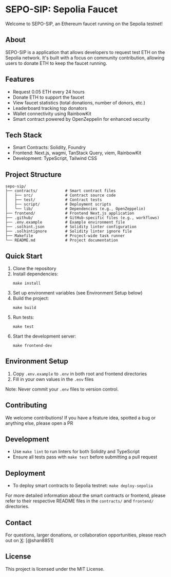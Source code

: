 # SEPO-SIP: Sepolia Faucet

Welcome to SEPO-SIP, an Ethereum faucet running on the Sepolia testnet!

## About

SEPO-SIP is a application that allows developers to request test ETH on the Sepolia network. It's built with a focus on community contribution, allowing users to donate ETH to keep the faucet running.

## Features

- Request 0.05 ETH every 24 hours
- Donate ETH to support the faucet
- View faucet statistics (total donations, number of donors, etc.)
- Leaderboard tracking top donators
- Wallet connectivity using RainbowKit
- Smart contract powered by OpenZeppelin for enhanced security

## Tech Stack

- Smart Contracts: Solidity, Foundry
- Frontend: Next.js, wagmi, TanStack Query, viem, RainbowKit
- Development: TypeScript, Tailwind CSS

## Project Structure

```
sepo-sip/
├── contracts/            # Smart contract files
│   ├── src/              # Contract source code
│   ├── test/             # Contract tests
│   ├── script/           # Deployment scripts
│   └── lib/              # Dependencies (e.g., OpenZeppelin)
├── frontend/             # Frontend Next.js application
├── .github/              # GitHub-specific files (e.g., workflows)
├── .env.example          # Example environment file
├── .solhint.json         # Solidity linter configuration
├── .solhintignore        # Solidity linter ignore file
├── Makefile              # Project-wide task runner
└── README.md             # Project documentation
```

## Quick Start

1. Clone the repository
2. Install dependencies:
   ```
   make install
   ```
3. Set up environment variables (see Environment Setup below)
4. Build the project:
   ```
   make build
   ```
5. Run tests:
   ```
   make test
   ```
6. Start the development server:
   ```
   make frontend-dev
   ```

## Environment Setup

1. Copy `.env.example` to `.env` in both root and frontend directories
2. Fill in your own values in the `.env` files

Note: Never commit your `.env` files to version control.

## Contributing

We welcome contributions! If you have a feature idea, spotted a bug or anything else, please open a PR

## Development

- Use `make lint` to run linters for both Solidity and TypeScript
- Ensure all tests pass with `make test` before submitting a pull request

## Deployment

- To deploy smart contracts to Sepolia testnet: `make deploy-sepolia`

For more detailed information about the smart contracts or frontend, please refer to their respective README files in the `contracts/` and `frontend/` directories.

## Contact

For questions, larger donations, or collaboration opportunities, please reach out on [X](https://x.com/shan8851): [@shan8851]

## License

This project is licensed under the MIT License.
